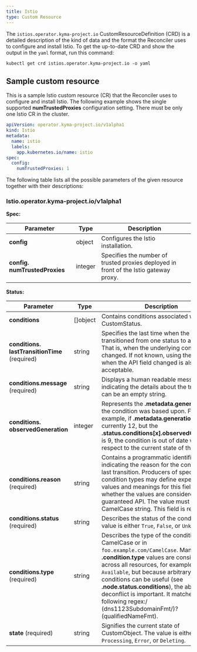 ```yaml
---
title: Istio
type: Custom Resource
---
```


The `istios.operator.kyma-project.io` CustomResourceDefinition (CRD) is a detailed description of the kind of data and the format the Reconciler uses to configure and install Istio. To get the up-to-date CRD and show the output in the `yaml` format, run this command:

```shell
kubectl get crd istios.operator.kyma-project.io -o yaml
```

## Sample custom resource

This is a sample Istio custom resource (CR) that the Reconciler uses to configure and install Istio. The following example shows the single supported **numTrustedProxies** configuration setting. There must be only one Istio CR in the cluster.

```yaml
apiVersion: operator.kyma-project.io/v1alpha1
kind: Istio
metadata:
  name: istio
  labels:
    app.kubernetes.io/name: istio
spec:
  config:
    numTrustedProxies: 1
```

The following table lists all the possible parameters of the given resource together with their descriptions:

<!-- TABLE-START -->
### Istio.operator.kyma-project.io/v1alpha1

**Spec:**

| Parameter | Type | Description |
| ---- | ----------- | ---- |
| **config**  | object | Configures the Istio installation. |
| **config.&#x200b;numTrustedProxies**  | integer | Specifies the number of trusted proxies deployed in front of the Istio gateway proxy. |

**Status:**

| Parameter | Type | Description |
| ---- | ----------- | ---- |
| **conditions**  | \[\]object | Contains conditions associated with CustomStatus. |
| **conditions.&#x200b;lastTransitionTime** (required) | string | Specifies the last time when the condition transitioned from one status to another. That is, when the underlying condition changed. If not known, using the lats time when the API field changed is also acceptable. |
| **conditions.&#x200b;message** (required) | string | Displays a human readable message indicating the details about the transition. It can be an empty string. |
| **conditions.&#x200b;observedGeneration**  | integer | Represents the **.metadata.generation** that the condition was based upon. For example, if **.metadata.generation** is currently 12, but the **.status.conditions[x].observedGeneration** is 9, the condition is out of date with respect to the current state of the instance. |
| **conditions.&#x200b;reason** (required) | string | Contains a programmatic identifier indicating the reason for the condition's last transition. Producers of specific condition types may define expected values and meanings for this field, and whether the values are considered a guaranteed API. The value must be a CamelCase string. This field is required. |
| **conditions.&#x200b;status** (required) | string | Describes the status of the condition. The value is either `True`, `False`, or `Unknown`. |
| **conditions.&#x200b;type** (required) | string | Describes the type of the condition in CamelCase or in `foo.example.com/CamelCase`. Many **.condition.type** values are consistent across all resources, for example `Available`, but because arbitrary conditions can be useful (see **.node.status.conditions**), the ability to deconflict is important. It matches the following regex:/ (dns1123SubdomainFmt/)?(qualifiedNameFmt). |
| **state** (required) | string | Signifies the current state of CustomObject. The value is either `Ready`, `Processing`, `Error`, or `Deleting`. |

<!-- TABLE-END -->
